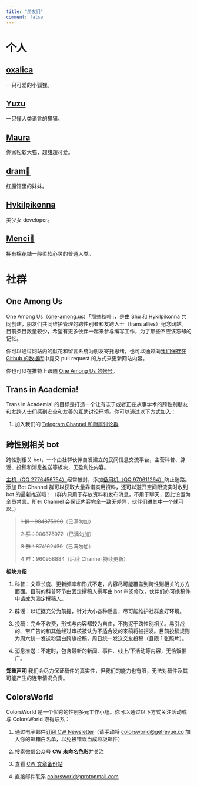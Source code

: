 ```yaml
---
title: "朋友们"
comment: false
---
```


# 个人

## [oxalica](https://oxa.li/)

一只可爱的小狐狸。

## [Yuzu](https://kamisu66.com/)

一只懂人类语言的猫猫。

## [Maura](https://t.me/nekobroadcast)

你家松软大猫，超甜超可爱。

## [dram🎀](https://dram.page/)

红魔馆里的妹妹。

## [Hykilpikonna](https://me.hydev.org/)

美少女 developer。

## [Menci💖](https://men.ci/)

拥有棉花糖一般柔软心灵的普通人类。

# 社群

## One Among Us 

One Among Us（[one-among.us](https://one-among.us)）「那些秋叶」，是由 Shu 和 Hykilpikonna 共同创建，朋友们共同维护管理的跨性别者和友跨人士（trans allies）纪念网站。目前条目数量较少，希望有更多伙伴一起来参与编写工作，为了那些不应该忘却的记忆。

你可以通过网站内的献花和留言系统为朋友寄托思绪，也可以通过向[我们保存在 Github 的数据库](https://github.com/hykilpikonna/our-data/)中提交 pull request 的方式来更新网站内容。

你也可以在推特上跟随 [One Among Us 的帐号](https://twitter.com/oneamong_us)。

## Trans in Academia!

Trans in Academia! 的目标是打造一个让有志于或者正在从事学术的跨性别朋友和友跨人士们感到安全和友善的互助讨论环境。你可以通过以下方式加入：

1. 加入我们的 [Telegram Channel 和附属讨论群](https://t.me/transacademia)

## 跨性别相关 bot

跨性别相关 bot，一个由社群伙伴自发建立的民间信息交流平台，主营科普、辟谣、投稿和消息推送等板块，无盈利性内容。 

[主机（QQ 2776456754）](https://user.qzone.qq.com/2776456754)经常被封，添加[备用机（QQ 970611264）](https://user.qzone.qq.com/970611264)防止迷路。添加 Bot Channel 群可以获取大量靠谱实用资料，还可以避开空间限流实时收到 bot 的最新推送哦！（群内只用于存放资料和发布消息，不用于聊天，因此设置为全员禁言。所有 Channel 会保证内容完全一致无差异，伙伴们进其中一个就可以。）

> ~~1 群：984875990~~（已满勿加）
>
> ~~2 群：906375972~~（已满勿加）
>
> ~~3 群：874162430~~（已满勿加）
>
> 4 群：960958884（后续 Channel 持续更新） 

**板块介绍**

1. 科普：文章长度、更新频率和形式不定，内容尽可能覆盖到跨性别相关的方方面面。目前的科普环节由固定撰稿人撰写由 bot 审阅修改，伙伴们亦可携稿件申请成为固定撰稿人。

2. 辟谣：以证据充分为前提，针对大小各种谣言，尽可能维护社群良好环境。 

3. 投稿：完全不收费，形式与内容都较为自由，不拘泥于跨性别相关。易引战的、带广告的和其他经过审核被认为不适合发的来稿将被拒发。目前投稿规则为周六统一发送粉蓝白跨旗投稿，周日统一发送交友投稿（且限 1 张照片）。 

4. 消息推送：不定时，包含最新的新闻、事件、线上/下活动等内容，无恰饭推广。 

**郑重声明** 我们会尽力保证稿件的真实性，但我们的能力也有限，无法对稿件及其可能产生的连带情况负责。


## ColorsWorld

ColorsWorld 是一个优秀的性别多元工作小组。你可以通过以下方式关注活动或与 ColorsWorld 取得联系：

1. 通过电子邮件[订阅 CW Newsletter](https://www.getrevue.co/profile/colorsworld)（请手动将 colorsworld@getrevue.co 加入你的邮箱白名单，以免被错误当成垃圾邮件）

2. 搜索微信公众号 **CW 未命名色彩**并关注

3. 查看 [CW 文章备份站](https://colorsworld.top/)

4. 直接邮件联系 colorsworld@protonmail.com
